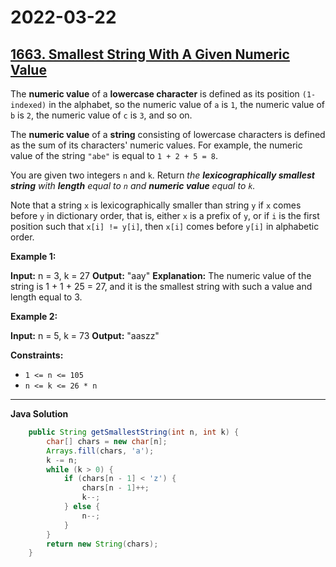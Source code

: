 # 2022-03-22

## [1663. Smallest String With A Given Numeric Value](https://leetcode.com/problems/smallest-string-with-a-given-numeric-value/)

The **numeric value** of a **lowercase character** is defined as its position `(1-indexed)` in the alphabet, so the numeric value of `a` is `1`, the numeric value of `b` is `2`, the numeric value of `c` is `3`, and so on.

The **numeric value** of a **string** consisting of lowercase characters is defined as the sum of its characters' numeric values. For example, the numeric value of the string `"abe"` is equal to `1 + 2 + 5 = 8`.

You are given two integers `n` and `k`. Return _the **lexicographically smallest string** with **length** equal to `n` and **numeric value** equal to `k`._

Note that a string `x` is lexicographically smaller than string `y` if `x` comes before `y` in dictionary order, that is, either `x` is a prefix of `y`, or if `i` is the first position such that `x[i] != y[i]`, then `x[i]` comes before `y[i]` in alphabetic order.

**Example 1:**

**Input:** n = 3, k = 27
**Output:** "aay"
**Explanation:** The numeric value of the string is 1 + 1 + 25 = 27, and it is the smallest string with such a value and length equal to 3.

**Example 2:**

**Input:** n = 5, k = 73
**Output:** "aaszz"

**Constraints:**

- `1 <= n <= 105`
- `n <= k <= 26 * n`

---

**Java Solution**

```java
    public String getSmallestString(int n, int k) {
        char[] chars = new char[n];
        Arrays.fill(chars, 'a');
        k -= n;
        while (k > 0) {
            if (chars[n - 1] < 'z') {
                chars[n - 1]++;
                k--;
            } else {
                n--;
            }
        }
        return new String(chars);
    }
```
